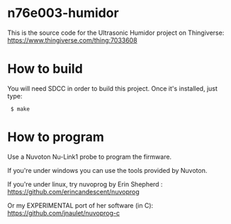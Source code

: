 # n76e003-humidor

This is the source code for the Ultrasonic Humidor project on Thingiverse: https://www.thingiverse.com/thing:7033608

# How to build

You will need SDCC in order to build this project. Once it's installed,
just type:

```
 $ make
```

# How to program

Use a Nuvoton Nu-Link1 probe to program the firmware.

If you're under windows you can use the tools provided by Nuvoton.

If you're under linux, try nuvoprog by Erin Shepherd : https://github.com/erincandescent/nuvoprog

Or my EXPERIMENTAL port of her software (in C): https://github.com/jnaulet/nuvoprog-c
